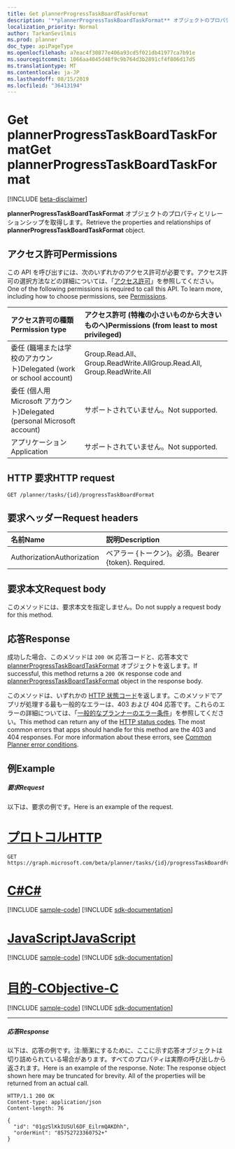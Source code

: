 ```yaml
---
title: Get plannerProgressTaskBoardTaskFormat
description: '**plannerProgressTaskBoardTaskFormat** オブジェクトのプロパティとリレーションシップを取得します。'
localization_priority: Normal
author: TarkanSevilmis
ms.prod: planner
doc_type: apiPageType
ms.openlocfilehash: a7eac4f30877e406a93cd5f021db41977ca7b91e
ms.sourcegitcommit: 1066aa4045d48f9c9b764d3b2891cf4f806d17d5
ms.translationtype: MT
ms.contentlocale: ja-JP
ms.lasthandoff: 08/15/2019
ms.locfileid: "36413194"
---
```

# <a name="get-plannerprogresstaskboardtaskformat"></a><span data-ttu-id="616bb-103">Get plannerProgressTaskBoardTaskFormat</span><span class="sxs-lookup"><span data-stu-id="616bb-103">Get plannerProgressTaskBoardTaskFormat</span></span>

[!INCLUDE [beta-disclaimer](../../includes/beta-disclaimer.md)]

<span data-ttu-id="616bb-104">**plannerProgressTaskBoardTaskFormat** オブジェクトのプロパティとリレーションシップを取得します。</span><span class="sxs-lookup"><span data-stu-id="616bb-104">Retrieve the properties and relationships of **plannerProgressTaskBoardTaskFormat** object.</span></span>
## <a name="permissions"></a><span data-ttu-id="616bb-105">アクセス許可</span><span class="sxs-lookup"><span data-stu-id="616bb-105">Permissions</span></span>
<span data-ttu-id="616bb-p101">この API を呼び出すには、次のいずれかのアクセス許可が必要です。アクセス許可の選択方法などの詳細については、「[アクセス許可](/graph/permissions-reference)」を参照してください。</span><span class="sxs-lookup"><span data-stu-id="616bb-p101">One of the following permissions is required to call this API. To learn more, including how to choose permissions, see [Permissions](/graph/permissions-reference).</span></span>

|<span data-ttu-id="616bb-108">アクセス許可の種類</span><span class="sxs-lookup"><span data-stu-id="616bb-108">Permission type</span></span>      | <span data-ttu-id="616bb-109">アクセス許可 (特権の小さいものから大きいものへ)</span><span class="sxs-lookup"><span data-stu-id="616bb-109">Permissions (from least to most privileged)</span></span>              |
|:--------------------|:---------------------------------------------------------|
|<span data-ttu-id="616bb-110">委任 (職場または学校のアカウント)</span><span class="sxs-lookup"><span data-stu-id="616bb-110">Delegated (work or school account)</span></span> | <span data-ttu-id="616bb-111">Group.Read.All、Group.ReadWrite.All</span><span class="sxs-lookup"><span data-stu-id="616bb-111">Group.Read.All, Group.ReadWrite.All</span></span>    |
|<span data-ttu-id="616bb-112">委任 (個人用 Microsoft アカウント)</span><span class="sxs-lookup"><span data-stu-id="616bb-112">Delegated (personal Microsoft account)</span></span> | <span data-ttu-id="616bb-113">サポートされていません。</span><span class="sxs-lookup"><span data-stu-id="616bb-113">Not supported.</span></span>    |
|<span data-ttu-id="616bb-114">アプリケーション</span><span class="sxs-lookup"><span data-stu-id="616bb-114">Application</span></span> | <span data-ttu-id="616bb-115">サポートされていません。</span><span class="sxs-lookup"><span data-stu-id="616bb-115">Not supported.</span></span> |

## <a name="http-request"></a><span data-ttu-id="616bb-116">HTTP 要求</span><span class="sxs-lookup"><span data-stu-id="616bb-116">HTTP request</span></span>
<!-- { "blockType": "ignored" } -->
```http
GET /planner/tasks/{id}/progressTaskBoardFormat
```

## <a name="request-headers"></a><span data-ttu-id="616bb-117">要求ヘッダー</span><span class="sxs-lookup"><span data-stu-id="616bb-117">Request headers</span></span>
| <span data-ttu-id="616bb-118">名前</span><span class="sxs-lookup"><span data-stu-id="616bb-118">Name</span></span>      |<span data-ttu-id="616bb-119">説明</span><span class="sxs-lookup"><span data-stu-id="616bb-119">Description</span></span>|
|:----------|:----------|
| <span data-ttu-id="616bb-120">Authorization</span><span class="sxs-lookup"><span data-stu-id="616bb-120">Authorization</span></span>  | <span data-ttu-id="616bb-p102">ベアラー {トークン}。必須。</span><span class="sxs-lookup"><span data-stu-id="616bb-p102">Bearer {token}. Required.</span></span> |

## <a name="request-body"></a><span data-ttu-id="616bb-123">要求本文</span><span class="sxs-lookup"><span data-stu-id="616bb-123">Request body</span></span>
<span data-ttu-id="616bb-124">このメソッドには、要求本文を指定しません。</span><span class="sxs-lookup"><span data-stu-id="616bb-124">Do not supply a request body for this method.</span></span>

## <a name="response"></a><span data-ttu-id="616bb-125">応答</span><span class="sxs-lookup"><span data-stu-id="616bb-125">Response</span></span>

<span data-ttu-id="616bb-126">成功した場合、このメソッドは `200 OK` 応答コードと、応答本文で [plannerProgressTaskBoardTaskFormat](../resources/plannerprogresstaskboardtaskformat.md) オブジェクトを返します。</span><span class="sxs-lookup"><span data-stu-id="616bb-126">If successful, this method returns a `200 OK` response code and [plannerProgressTaskBoardTaskFormat](../resources/plannerprogresstaskboardtaskformat.md) object in the response body.</span></span>

<span data-ttu-id="616bb-p103">このメソッドは、いずれかの [HTTP 状態コード](/graph/errors)を返します。このメソッドでアプリが処理する最も一般的なエラーは、403 および 404 応答です。これらのエラーの詳細については、「[一般的なプランナーのエラー条件](../resources/planner-overview.md#common-planner-error-conditions)」を参照してください。</span><span class="sxs-lookup"><span data-stu-id="616bb-p103">This method can return any of the [HTTP status codes](/graph/errors). The most common errors that apps should handle for this method are the 403 and 404 responses. For more information about these errors, see [Common Planner error conditions](../resources/planner-overview.md#common-planner-error-conditions).</span></span>

## <a name="example"></a><span data-ttu-id="616bb-130">例</span><span class="sxs-lookup"><span data-stu-id="616bb-130">Example</span></span>
##### <a name="request"></a><span data-ttu-id="616bb-131">要求</span><span class="sxs-lookup"><span data-stu-id="616bb-131">Request</span></span>
<span data-ttu-id="616bb-132">以下は、要求の例です。</span><span class="sxs-lookup"><span data-stu-id="616bb-132">Here is an example of the request.</span></span>

# <a name="httptabhttp"></a>[<span data-ttu-id="616bb-133">プロトコル</span><span class="sxs-lookup"><span data-stu-id="616bb-133">HTTP</span></span>](#tab/http)
<!-- {
  "blockType": "request",
  "name": "get_plannerprogresstaskboardtaskformat"
}-->
```http
GET https://graph.microsoft.com/beta/planner/tasks/{id}/progressTaskBoardFormat
```
# <a name="ctabcsharp"></a>[<span data-ttu-id="616bb-134">C#</span><span class="sxs-lookup"><span data-stu-id="616bb-134">C#</span></span>](#tab/csharp)
[!INCLUDE [sample-code](../includes/snippets/csharp/get-plannerprogresstaskboardtaskformat-csharp-snippets.md)]
[!INCLUDE [sdk-documentation](../includes/snippets/snippets-sdk-documentation-link.md)]

# <a name="javascripttabjavascript"></a>[<span data-ttu-id="616bb-135">JavaScript</span><span class="sxs-lookup"><span data-stu-id="616bb-135">JavaScript</span></span>](#tab/javascript)
[!INCLUDE [sample-code](../includes/snippets/javascript/get-plannerprogresstaskboardtaskformat-javascript-snippets.md)]
[!INCLUDE [sdk-documentation](../includes/snippets/snippets-sdk-documentation-link.md)]

# <a name="objective-ctabobjc"></a>[<span data-ttu-id="616bb-136">目的-C</span><span class="sxs-lookup"><span data-stu-id="616bb-136">Objective-C</span></span>](#tab/objc)
[!INCLUDE [sample-code](../includes/snippets/objc/get-plannerprogresstaskboardtaskformat-objc-snippets.md)]
[!INCLUDE [sdk-documentation](../includes/snippets/snippets-sdk-documentation-link.md)]

---

##### <a name="response"></a><span data-ttu-id="616bb-137">応答</span><span class="sxs-lookup"><span data-stu-id="616bb-137">Response</span></span>
<span data-ttu-id="616bb-p104">以下は、応答の例です。注:簡潔にするために、ここに示す応答オブジェクトは切り詰められている場合があります。すべてのプロパティは実際の呼び出しから返されます。</span><span class="sxs-lookup"><span data-stu-id="616bb-p104">Here is an example of the response. Note: The response object shown here may be truncated for brevity. All of the properties will be returned from an actual call.</span></span>
<!-- {
  "blockType": "response",
  "truncated": true,
  "@odata.type": "microsoft.graph.plannerProgressTaskBoardTaskFormat"
} -->
```http
HTTP/1.1 200 OK
Content-type: application/json
Content-length: 76

{
  "id": "01gzSlKkIUSUl6DF_EilrmQAKDhh",
  "orderHint": "85752723360752+"
}
```

<!-- uuid: 8fcb5dbc-d5aa-4681-8e31-b001d5168d79
2015-10-25 14:57:30 UTC -->
<!--
{
  "type": "#page.annotation",
  "description": "Get plannerProgressTaskBoardTaskFormat",
  "keywords": "",
  "section": "documentation",
  "tocPath": "",
  "suppressions": [
  ]
}
-->

